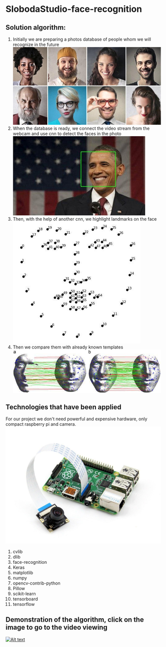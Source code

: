 # SlobodaStudio-face-recognition


## Solution algorithm:
1. Initially we are preparing a photos database of people whom we will recognize in the future
![alt text3](https://github.com/UdovenkoVolodymyr/SlobodaStudio-face-recognition/blob/master/1.jpg)
2. When the database is ready, we connect the video stream from the webcam and use cnn to detect the faces in the photo
![alt text4](https://github.com/UdovenkoVolodymyr/SlobodaStudio-face-recognition/blob/master/2.jpg)
3. Then, with the help of another cnn, we highlight landmarks on the face
![alt text4](https://github.com/UdovenkoVolodymyr/SlobodaStudio-face-recognition/blob/master/3.jpg)
4. Then we compare them with already known templates
![alt text4](https://github.com/UdovenkoVolodymyr/SlobodaStudio-face-recognition/blob/master/4.jpg)

## Technologies that have been applied
For our project  we don't need powerful and expensive hardware, only compact raspberry pi and camera.
![alt text4](https://github.com/UdovenkoVolodymyr/SlobodaStudio-face-recognition/blob/master/5.jpg)
1. cvlib</br>                   
2. dlib</br>                    
3. face-recognition</br>       
4. Keras</br>                   
5. matplotlib</br>                  
6. numpy</br>                
7. opencv-contrib-python</br>    
8. Pillow</br>                      
9. scikit-learn</br>                
10. tensorboard</br>              
11. tensorflow</br>

## Demonstration of the algorithm, click on the image to go to the video viewing
[![Alt text](https://img.youtube.com/vi/8YST5EGInfE/0.jpg)](https://www.youtube.com/watch?v=8YST5EGInfE)
